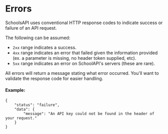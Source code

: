 # Errors

SchoolsAPI uses conventional HTTP response codes to indicate success or failure of an API request.

The following can be assumed:

* `2xx` range indicates a success.
* `4xx` range indicates an error that failed given the information provided \(ex. a parameter is missing, no header token supplied, etc\).
* `5xx` range indicates an error on SchoolAPI's servers \(these are rare\).

All errors will return a message stating what error occurred.  You'll want to validate the response code for easier handling.

#### Example:

```text
{
    "status": "failure",
    "data": {
        "message": "An API key could not be found in the header of your request."
    }
}
```

